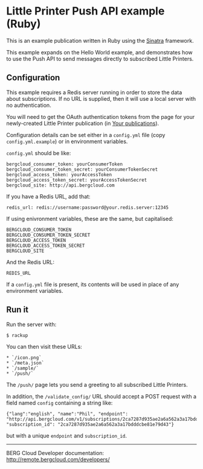 # Little Printer Push API example (Ruby)

This is an example publication written in Ruby using the [Sinatra](http://www.sinatrarb.com/) framework.

This example expands on the Hello World example, and demonstrates how to use the Push API to send messages directly to subscribed Little Printers.


## Configuration

This example requires a Redis server running in order to store the data about subscriptions. If no URL is supplied, then it will use a local server with no authentication.

You will need to get the OAuth authentication tokens from the page for your newly-created Little Printer publication (in [Your publications](http://remote.bergcloud.com/developers/publications/)).

Configuration details can be set either in a `config.yml` file (copy `config.yml.example`) or in environment variables.

`config.yml` should be like:

	bergcloud_consumer_token: yourConsumerToken
	bergcloud_consumer_token_secret: yourConsumerTokenSecret
	bergcloud_access_token: yourAccessToken
	bergcloud_access_token_secret: yourAccessTokenSecret
	bergcloud_site: http://api.bergcloud.com

If you have a Redis URL, add that:

	redis_url: redis://username:password@your.redis.server:12345

If using enivronment variables, these are the same, but capitalised:
	
	BERGCLOUD_CONSUMER_TOKEN
	BERGCLOUD_CONSUMER_TOKEN_SECRET
	BERGCLOUD_ACCESS_TOKEN
	BERGCLOUD_ACCESS_TOKEN_SECRET
	BERGCLOUD_SITE

And the Redis URL:

	REDIS_URL

If a `config.yml` file is present, its contents will be used in place of any environment variables.

## Run it

Run the server with:

	$ rackup

You can then visit these URLs:

	* `/icon.png`
	* `/meta.json`
	* `/sample/`
	* `/push/`

The `/push/` page lets you send a greeting to all subscribed Little Printers.

In addition, the `/validate_config/` URL should accept a POST request with a field named `config` containing a string like:

	{"lang":"english", "name":"Phil", "endpoint": "http://api.bergcloud.com/v1/subscriptions/2ca7287d935ae2a6a562a3a17bdddcbe81e79d43/publish", "subscription_id": "2ca7287d935ae2a6a562a3a17bdddcbe81e79d43"}

but with a unique `endpoint` and `subscription_id`.


----

BERG Cloud Developer documentation: http://remote.bergcloud.com/developers/


